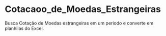 # Cotacaoo_de_Moedas_Estrangeiras
 Busca Cotação de Moedas estrangeiras em um periodo e converte em planhilas do Excel.
